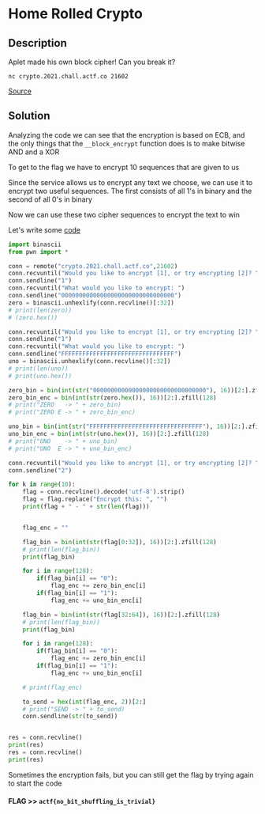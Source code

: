 # Home Rolled Crypto

## Description

Aplet made his own block cipher! Can you break it?

`nc crypto.2021.chall.actf.co 21602`

[Source](chall.py)

## Solution 

Analyzing the code we can see that the encryption is based on ECB, and the only things that the `__block_encrypt` function does is to make bitwise AND and a XOR

To get to the flag we have to encrypt 10 sequences that are given to us

Since the service allows us to encrypt any text we choose, we can use it to encrypt two useful sequences. The first consists of all 1's in binary and the second of all 0's in binary

Now we can use these two cipher sequences to encrypt the text to win 

Let's write some [code](HomeRolledCrypto.py)

```python
import binascii
from pwn import *

conn = remote("crypto.2021.chall.actf.co",21602)
conn.recvuntil("Would you like to encrypt [1], or try encrypting [2]? ")
conn.sendline("1")
conn.recvuntil("What would you like to encrypt: ")
conn.sendline("00000000000000000000000000000000")
zero = binascii.unhexlify(conn.recvline()[:32])
# print(len(zero))
# (zero.hex())

conn.recvuntil("Would you like to encrypt [1], or try encrypting [2]? ")
conn.sendline("1")
conn.recvuntil("What would you like to encrypt: ")
conn.sendline("FFFFFFFFFFFFFFFFFFFFFFFFFFFFFFFF")
uno = binascii.unhexlify(conn.recvline()[:32])
# print(len(uno))
# print(uno.hex())

zero_bin = bin(int(str("00000000000000000000000000000000"), 16))[2:].zfill(128)
zero_bin_enc = bin(int(str(zero.hex()), 16))[2:].zfill(128)
# print("ZERO   -> " + zero_bin)
# print("ZERO E -> " + zero_bin_enc)

uno_bin = bin(int(str("FFFFFFFFFFFFFFFFFFFFFFFFFFFFFFFF"), 16))[2:].zfill(128)
uno_bin_enc = bin(int(str(uno.hex()), 16))[2:].zfill(128)
# print("UNO    -> " + uno_bin)
# print("UNO  E -> " + uno_bin_enc)

conn.recvuntil("Would you like to encrypt [1], or try encrypting [2]? ")
conn.sendline("2")

for k in range(10):
    flag = conn.recvline().decode('utf-8').strip()
    flag = flag.replace("Encrypt this: ", "")
    print(flag + " - " + str(len(flag)))


    flag_enc = ""

    flag_bin = bin(int(str(flag[0:32]), 16))[2:].zfill(128)
    # print(len(flag_bin))
    print(flag_bin)

    for i in range(128):
        if(flag_bin[i] == "0"):
            flag_enc += zero_bin_enc[i]
        if(flag_bin[i] == "1"):
            flag_enc += uno_bin_enc[i]

    flag_bin = bin(int(str(flag[32:64]), 16))[2:].zfill(128)
    # print(len(flag_bin))
    print(flag_bin)

    for i in range(128):
        if(flag_bin[i] == "0"):
            flag_enc += zero_bin_enc[i]
        if(flag_bin[i] == "1"):
            flag_enc += uno_bin_enc[i]

    # print(flag_enc)

    to_send = hex(int(flag_enc, 2))[2:]
    # print("SEND -> " + to_send)
    conn.sendline(str(to_send))


res = conn.recvline()
print(res)
res = conn.recvline()
print(res)
```

Sometimes the encryption fails, but you can still get the flag by trying again to start the code 


#### **FLAG >>** `actf{no_bit_shuffling_is_trivial}`